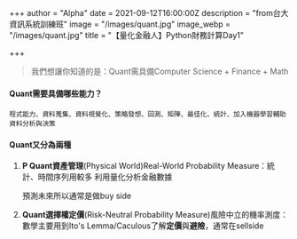 +++
author = "Alpha"
date = 2021-09-12T16:00:00Z
description = "from台大資訊系統訓練班"
image = "/images/quant.jpg"
image_webp = "/images/quant.jpg"
title = "【量化金融人】Python財務計算Day1"

+++
> 我們想讓你知道的是：Quant需具備Computer Science + Finance + Math

#### Quant需要具備哪些能力？

`程式能力、資料蒐集、資料視覺化、策略發想、回測、矩陣、最佳化、統計、加入機器學習輔助資料分析與決策`

#### Quant又分為兩種

1. **P Quant資產管理**(Physical World)Real-World Probability Measure：統計、時間序列用較多 利用量化分析金融數據

   預測未來所以通常是做buy side
2. **Quant選擇權定價**(Risk-Neutral Probability Measure)風險中立的機率測度：數學主要用到Ito's Lemma/Caculous了解**定價**與**避險**，通常在sellside
